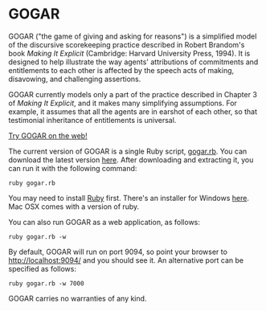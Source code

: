 # GOGAR

GOGAR ("the game of giving and asking for reasons") is a simplified
model of the discursive scorekeeping practice described in Robert
Brandom's book *Making It Explicit* (Cambridge: Harvard University
Press, 1994). It is designed to help illustrate the way agents'
attributions of commitments and entitlements to each other is
affected by the speech acts of making, disavowing, and challenging
assertions.

GOGAR currently models only a part of the practice described in
Chapter 3 of *Making It Explicit*, and it makes many simplifying
assumptions. For example, it assumes that all the agents are in
earshot of each other, so that testimonial inheritance of
entitlements is universal.

[Try GOGAR on the web!](http://johnmacfarlane.net:9094/)

The current version of GOGAR is a single Ruby script,
[gogar.rb](master/gogar.rb). You can download the latest version
[here](http://github.com/jgm/gogar/tarball/master).
After downloading and extracting it, you can run it with
the following command:

    ruby gogar.rb

You may need to install [Ruby](http://www.ruby-lang.org) first.
There's an installer for Windows
[here](http://rubyforge.org/frs/?group_id=167). Mac OSX comes
with a version of ruby.

You can also run GOGAR as a web application, as follows:

    ruby gogar.rb -w

By default, GOGAR will run on port 9094, so point your browser to
<http://localhost:9094/> and you should see it.  An alternative port
can be specified as follows:

    ruby gogar.rb -w 7000

GOGAR carries no warranties of any kind.

